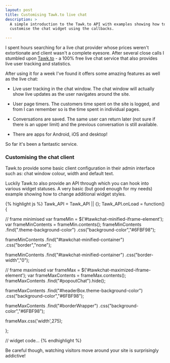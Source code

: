 ```yaml
---
layout: post
title: Customising Tawk.to live chat
description: >
  A simple introduction to the Tawk.to API with examples showing how to
  customise the chat widget using the callbacks.

---
```


I spent hours searching for a live chat provider whose prices weren't
extortionate and client wasn't a complete eyesore. After several close calls I
stumbled upon [Tawk.to](https://www.tawk.to) - a 100% free live chat service
that also provides live user tracking and statistics.

After using it for a week I've found it offers some amazing features as well
as the live chat:

- Live user tracking in the chat window. The chat window will actually show
  live updates as the user navigates around the site.

- User page timers. The customers time spent on the site is logged, and from I
  can remember so is the time spent in individual pages.

- Conversations are saved. The same user can return later (not sure if there
  is an upper limit) and the previous conversation is still available.

- There are apps for Android, iOS and desktop!

So far it's been a fantastic service.

### Customising the chat client

Tawk.to provide some basic client configuration in their admin interface such as:
chat window colour, width and default text.

Luckily Tawk.to also provide an API through which you can hook into various
widget statuses. A very basic (but good enough for my needs) example showing
how to change additional widget styles.

{% highlight js %}
Tawk_API = Tawk_API || {};
Tawk_API.onLoad = function(){

  //  frame minimised
  var frameMin = $('#tawkchat-minified-iframe-element');
  var frameMinContents = frameMin.contents(); frameMinContents
    .find(".theme-background-color")
    .css("background-color","#6FBF98");

  frameMinContents
    .find("#tawkchat-minified-container")
    .css("border","none");

  frameMinContents
    .find("#tawkchat-minified-container")
    .css("border-width","0");

  //  frame maximised
  var frameMax = $('#tawkchat-maximized-iframe-element');
  var frameMaxContents = frameMax.contents();
  frameMaxContents
    .find("#popoutChat").hide();

  frameMaxContents
    .find("#headerBox.theme-background-color")
    .css("background-color","#6FBF98");

  frameMaxContents
    .find("#borderWrapper")
    .css("background-color","#6FBF98");

  frameMax.css('width',275);

};

// widget code...
{% endhighlight %}

Be careful though, watching visitors move around your site is surprisingly
addictive!

